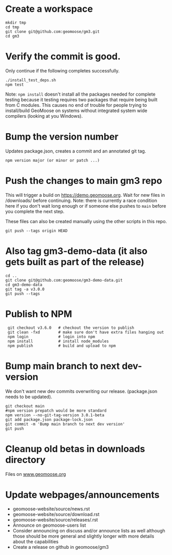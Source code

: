 # Create a workspace

  ```
  mkdir tmp
  cd tmp
  git clone git@github.com:geomoose/gm3.git
  cd gm3
  ```

# Verify the commit is good.

Only continue if the following completes successfully.

  ```
  ./install_test_deps.sh
  npm test
  ```

Note: `npm install` doesn't install all the packages needed for complete testing because it testing requires two packages that require being built from C modules.  This causes no end of trouble for people trying to install/build GeoMoose on systems without integrated system wide compilers (looking at you Windows).

# Bump the version number

Updates package.json, creates a commit and an annotated git tag.

  ```
  npm version major (or minor or patch ...)
  ```

# Push the changes to main gm3 repo

This will trigger a build on https://demo.geomoose.org.  Wait for new files in /downloads/ before continuing.  Note: there is currently a race condition here if you don't wait long enough or if someone else pushes to `main` before you complete the next step.

These files can also be created manually using the other scripts in this repo.


  ```
  git push --tags origin HEAD
  ```

# Also tag gm3-demo-data (it also gets built as part of the release)

  ```
  cd ..
  git clone git@github.com:geomoose/gm3-demo-data.git
  cd gm3-demo-data
  git tag -a v3.0.0
  git push --tags
  ```

# Publish to NPM

  ```
   git checkout v3.6.0   # checkout the version to publish
   git clean -fxd        # make sure don't have extra files hanging out
   npm login             # login into npm
   npm install           # install node_modules
   npm publish           # build and upload to npm
  ```

# Bump main branch to next dev-version

We don't want new dev commits overwriting our release.  (package.json needs to be updated).

  ```
  git checkout main
  #npm version prepatch would be more standard
  npm version --no-git-tag-version 3.0.1-beta
  git add package.json package-lock.json
  git commit -m 'Bump main branch to next dev version'
  git push
  ```

# Cleanup old betas in downloads directory

Files on www.geomoose.org

# Update webpages/announcements

  - geomoose-website/source/news.rst
  - geomoose-website/source/download.rst
  - geomoose-website/source/releases/<version>.rst
  - Announce on geomoose-users list
  - Consider announcing on discuss and/or announce lists as well although those should be more general and slightly longer with more details about the capabilities
  - Create a release on github in geomoose/gm3

